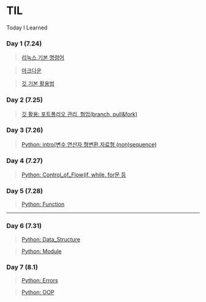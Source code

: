 # TIL
Today I Learned
 
### Day 1 (7.24)

> [리눅스 기본 명령어](https://github.com/YoohwaJin/TIL/blob/master/Linux/linux_command.md)

> [마크다운](https://github.com/YoohwaJin/TIL/blob/master/Markdown.cm/Markdown.md)

> [깃 기본 활용법](https://github.com/YoohwaJin/TIL/blob/master/Gitt/git.md)


### Day 2 (7.25)

>[깃 활용: 포트폴리오 관리, 협업(branch, pull&fork)](https://github.com/YoohwaJin/TIL/blob/master/Git_cowork/git_cowork.md)

### Day 3 (7.26)

>[Python: intro(변수 연산자 형변환 자료형 (non)sequence)](https://github.com/YoohwaJin/python.exp/blob/master/.ipynb_checkpoints/01_intro.ipynb)

### Day 4 (7.27)

>[Python: Control_of_Flow(if, while, for문 등](https://github.com/YoohwaJin/python.exp/blob/master/.ipynb_checkpoints/02_control_of_flow-checkpoint.ipynb)

### Day 5 (7.28)

>[Python: Function](https://github.com/YoohwaJin/python.exp/blob/master/.ipynb_checkpoints/03_function-checkpoint.ipynb)

---

### Day 6 (7.31)

>[Python: Data_Structure](https://github.com/YoohwaJin/python.exp/blob/master/.ipynb_checkpoints/04_data_structure.ipynb)

>[Python: Module](https://github.com/YoohwaJin/python.exp/blob/master/.ipynb_checkpoints/05.module.ipynb)

### Day 7 (8.1)
>[Python: Errors](https://github.com/YoohwaJin/python.exp/blob/master/.ipynb_checkpoints/06.errors.ipynb)

>[Python: OOP](https://github.com/YoohwaJin/python.exp/blob/master/.ipynb_checkpoints/07.OOP.ipynb)

